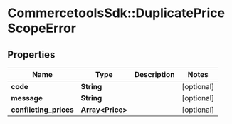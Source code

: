 # CommercetoolsSdk::DuplicatePriceScopeError

## Properties
Name | Type | Description | Notes
------------ | ------------- | ------------- | -------------
**code** | **String** |  | [optional] 
**message** | **String** |  | [optional] 
**conflicting_prices** | [**Array&lt;Price&gt;**](Price.md) |  | [optional] 

